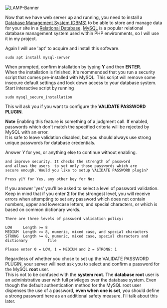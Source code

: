 ![LAMP-Banner](https://github.com/silviob99/Project-1-Web-Stack-Implementation-LAMP/assets/107585020/2e2fc16a-8345-4a74-9383-4bebc4ab49bd)

Now that we have web server up and running, you need to install a [Database Management System (DBMS)](https://www.javatpoint.com/dbms-tutorial) to be able to store and
manage data for your site in a [Relational Database](https://aws.amazon.com/relational-database/). [MySQL](https://www.mysql.com/) is a popular relational database management system used within PHP environments, so I will use it in my project.  

Again I will use 'apt' to acquire and install this software. 

```sudo apt install mysql-server```  

When prompted, confirm installation by typing **Y** and then **ENTER**.  
When the installation is finished, it's reommended that you run a security script that comes pre-installed with MySQL. This script will remove some insecure default settings and lock down access to your database system. Start interactive script by running 

```sudo mysql_secure_installation```  

This will ask you if you want to configure the **VALIDATE PASSWORD  PLUGIN**.  

**Note** Enabling this feature is something of a judgment call. If enabled, passwords which don't match the specified criteria will be rejected by MySQL with an error.  
It is safe to leave validation disabled, but you should always use strong unique passwords for database credentials.  

Answer *Y* for yes, or anything else to continue without enabling. 

```VALIDATE PASSWORD PLUGIN can be used to test passwords
and improve security. It checks the strength of password 
and allows the users  to set only those passwords which are 
secure enough. Would you like to setup VALIDATE PASSWORD plugin?

Press y|Y for Yes, any other key for No:
```
If you answer 'yes' you'll be asked to select a level of password validation. Keep in mind that if you enter **2** for the strongest level, you will receive 
errors when attempting to set any password which does not contain numbers, upper and lowercase letters, and special characters, or which is based on common dictionary
words. 

```
There are three levels of password validation policy:

LOW     Length >= 8
MEDIUM  Length >= 8, numeric, mixed case, and special characters 
STRONG  Length >= 8, numeric, mixed case, special characters and dictionary         file

Please enter 0 = LOW, 1 = MEDIUM and 2 = STRONG: 1
```

Regardless of whether you chose to set up the VALIDATE PASSWORD PLUGIN, your server will next ask you to select and confirm a password for the MySQL **root** user.  
This is not to be confused with the **system root**. The **database root** user is an administrative user with full privileges over the database system. Even though
the default authentication method for the MySQL root user dispenses the use of a password, **even when one is set**, you should define a strong password here as an
additional safety measure. I'll talk about this later.  






